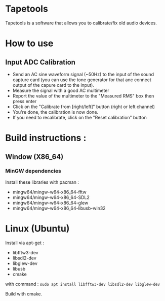# Tapetools

Tapetools is a software that allows you to calibrate/fix old audio devices.

# How to use

## Input ADC Calibration

* Send an AC sine waveform signal (~50Hz) to the input of the sound capture card (you can use the tone generator for that anc connect output of the capure card to the input).
* Measure the signal with a good AC multimeter
* Report the value of the multimeter to the "Measured RMS" box then press enter
* Click on the "Calibrate from [right/left]" button (right or left channel)
* You're done, the calibration is now done.
* If you need to recalibrate, click on the "Reset calibration" button

# Build instructions :

## Window (X86_64)

### MinGW dependencies
 
Install these libraries with pacman :

* mingw64/mingw-w64-x86_64-fftw
* mingw64/mingw-w64-x86_64-SDL2
* mingw64/mingw-w64-x86_64-glew
* mingw64/mingw-w64-x86_64-libusb-win32

# Linux (Ubuntu)

Install via apt-get :

* libfftw3-dev
* libsdl2-dev
* libglew-dev
* libusb
* cmake

with command : ```sudo apt install libfftw3-dev libsdl2-dev libglew-dev```

Build with cmake.